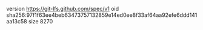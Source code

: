 version https://git-lfs.github.com/spec/v1
oid sha256:97f1f63ee4beb63473757132859e14ed0ee8f33af64aa92efe6ddd141aa13c58
size 8270
